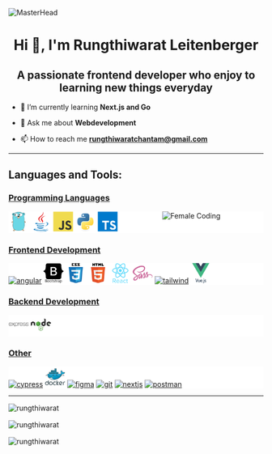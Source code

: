 ![MasterHead](https://img.freepik.com/free-photo/code-coding-programming-technology-technical-concept_53876-120436.jpg?w=1380&t=st=1708716353~exp=1708716953~hmac=de5d6aaf55fb5c6518db8b9093718ac76dc940fdf6519574c853f8caf1f405ca)
<h1 align="center">Hi 👋, I'm Rungthiwarat Leitenberger</h1>
<h2 align="center">A passionate frontend developer who enjoy to learning new things everyday</h2>


<!--<p align="left"> <img src="https://komarev.com/ghpvc/?username=rungthiwarat&label=Profile%20views&color=0e75b6&style=flat" alt="rungthiwarat" /> </p>-->


- 🌱 I’m currently learning **Next.js and Go**

- 💬 Ask me about **Webdevelopment**

- 📫 How to reach me **rungthiwaratchantam@gmail.com**

<!--<h3 align="left">Connect with me:</h3>-->
<!--<p align="left"></p>-->
---
<style>
  .custom-paragraph {
    background-color: white; 
   }
</style>



<h2 align="left">Languages and Tools:</h2>
<h3><ins>Programming Languages</ins> </h3>
<p align="left"class="custom-paragraph"> 
  <a href="https://golang.org" target="_blank" rel="noreferrer"><img src="https://raw.githubusercontent.com/devicons/devicon/master/icons/go/go-original.svg" alt="go" width="40" height="40"/></a>  
  <a href="https://www.java.com" target="_blank" rel="noreferrer"><img src="https://raw.githubusercontent.com/devicons/devicon/master/icons/java/java-original.svg" alt="java" width="40" height="40"/></a>  
  <a href="https://developer.mozilla.org/en-US/docs/Web/JavaScript" target="_blank" rel="noreferrer"><img src="https://raw.githubusercontent.com/devicons/devicon/master/icons/javascript/javascript-original.svg" alt="javascript" width="40" height="40"/></a>   
  <a href="https://www.python.org" target="_blank" rel="noreferrer"><img src="https://raw.githubusercontent.com/devicons/devicon/master/icons/python/python-original.svg" alt="python" width="40" height="40"/></a>  
  <a href="https://www.typescriptlang.org/" target="_blank" rel="noreferrer"><img src="https://raw.githubusercontent.com/devicons/devicon/master/icons/typescript/typescript-original.svg" alt="typescript" width="40" height="40"/></a>   
  <img align="right" alt="Female Coding" width="200" src="https://media.tenor.com/-6m2vqRjKDEAAAAi/geek-girl.gif"/>
</p>

<h3> <ins>Frontend Development</ins></h3>
<p align="left"class="custom-paragraph"> 
  <a href="https://angular.io" target="_blank" rel="noreferrer"><img src="https://angular.io/assets/images/logos/angular/angular.svg" alt="angular" width="40" height="40"/></a> 
  <a href="https://getbootstrap.com" target="_blank" rel="noreferrer"><img src="https://raw.githubusercontent.com/devicons/devicon/master/icons/bootstrap/bootstrap-plain-wordmark.svg" alt="bootstrap" width="40" height="40"/></a> 
  <a href="https://www.w3schools.com/css/" target="_blank" rel="noreferrer"><img src="https://raw.githubusercontent.com/devicons/devicon/master/icons/css3/css3-original-wordmark.svg" alt="css3" width="40" height="40"/></a> 
  <a href="https://www.w3.org/html/" target="_blank" rel="noreferrer"><img src="https://raw.githubusercontent.com/devicons/devicon/master/icons/html5/html5-original-wordmark.svg" alt="html5" width="40" height="40"/></a> 
  <a href="https://reactjs.org/" target="_blank" rel="noreferrer"><img src="https://raw.githubusercontent.com/devicons/devicon/master/icons/react/react-original-wordmark.svg" alt="react" width="40" height="40"/></a> 
  <a href="https://sass-lang.com" target="_blank" rel="noreferrer"><img src="https://raw.githubusercontent.com/devicons/devicon/master/icons/sass/sass-original.svg" alt="sass" width="40" height="40"/></a>
  <a href="https://tailwindcss.com/" target="_blank" rel="noreferrer"><img src="https://www.vectorlogo.zone/logos/tailwindcss/tailwindcss-icon.svg" alt="tailwind" width="40" height="40"/></a> 
  <a href="https://vuejs.org/" target="_blank" rel="noreferrer"><img src="https://raw.githubusercontent.com/devicons/devicon/master/icons/vuejs/vuejs-original-wordmark.svg" alt="vuejs" width="40" height="40"/></a> 
</p>
<h3><ins>Backend Development</ins> </h3>
<p align="left"class="custom-paragraph">
  <a href="https://expressjs.com" target="_blank" rel="noreferrer" ><img src="https://raw.githubusercontent.com/devicons/devicon/master/icons/express/express-original-wordmark.svg" alt="express" width="40" height="40"/></a>
  <a href="https://nodejs.org" target="_blank" rel="noreferrer"><img src="https://raw.githubusercontent.com/devicons/devicon/master/icons/nodejs/nodejs-original-wordmark.svg" alt="nodejs" width="40" height="40"/></a>

</p>

<h3><ins>Other</ins> </h3>
<p align="left"class="custom-paragraph"> 
  <a href="https://www.cypress.io" target="_blank" rel="noreferrer"><img src="https://raw.githubusercontent.com/simple-icons/simple-icons/6e46ec1fc23b60c8fd0d2f2ff46db82e16dbd75f/icons/cypress.svg" alt="cypress" width="40" height="40"/></a>
  <a href="https://www.docker.com/" target="_blank" rel="noreferrer"><img src="https://raw.githubusercontent.com/devicons/devicon/master/icons/docker/docker-original-wordmark.svg" alt="docker" width="40" height="40"/></a> 
  <a href="https://www.figma.com/" target="_blank" rel="noreferrer"><img src="https://www.vectorlogo.zone/logos/figma/figma-icon.svg" alt="figma" width="40" height="40"/></a> 
  <a href="https://git-scm.com/" target="_blank" rel="noreferrer"><img src="https://www.vectorlogo.zone/logos/git-scm/git-scm-icon.svg" alt="git" width="40" height="40"/></a> 
  <a href="https://nextjs.org/" target="_blank" rel="noreferrer"><img src="https://cdn.worldvectorlogo.com/logos/nextjs-2.svg" alt="nextjs" width="40" height="40"/></a> 
  <a href="https://postman.com" target="_blank" rel="noreferrer"><img src="https://www.vectorlogo.zone/logos/getpostman/getpostman-icon.svg" alt="postman" width="40" height="40"/></a> 
</p>

---

<p>
  <img align="center" src="https://github-readme-stats.vercel.app/api/top-langs?username=rungthiwarat&show_icons=true&locale=en&layout=compact" alt="rungthiwarat" />
</p>

<p>
  <img align="center" src="https://github-readme-stats.vercel.app/api?username=rungthiwarat&show_icons=true&locale=en" alt="rungthiwarat" />
</p>

<p>
  <img align="center" src="https://github-readme-streak-stats.herokuapp.com/?user=rungthiwarat&" alt="rungthiwarat" />
</p>



<!--<p><img align="left" src="https://github-readme-stats.vercel.app/api/top-langs?username=rungthiwarat&show_icons=true&locale=en&layout=compact" alt="rungthiwarat" /></p>

<p>&nbsp;<img align="center" src="https://github-readme-stats.vercel.app/api?username=rungthiwarat&show_icons=true&locale=en" alt="rungthiwarat" /></p>

<p><img align="center" src="https://github-readme-streak-stats.herokuapp.com/?user=rungthiwarat&" alt="rungthiwarat" /></p>-->
